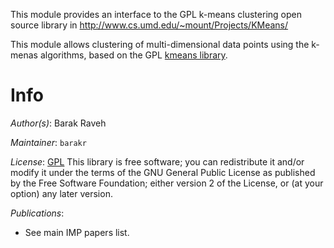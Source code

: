 This module provides an interface to the GPL k-means clustering open source library in http://www.cs.umd.edu/~mount/Projects/KMeans/

This module allows clustering of multi-dimensional data points using the k-menas algorithms, based on the GPL [kmeans library](http://www.cs.umd.edu/~mount/Projects/KMeans/).

# Info

_Author(s)_: Barak Raveh

_Maintainer_: `barakr`

_License_: [GPL](http://www.gnu.org/licenses/old-licenses/gpl-2.0.html)
This library is free software; you can redistribute it and/or
modify it under the terms of the GNU General Public
License as published by the Free Software Foundation; either
version 2 of the License, or (at your option) any later version.

_Publications_:
 - See main IMP papers list.
